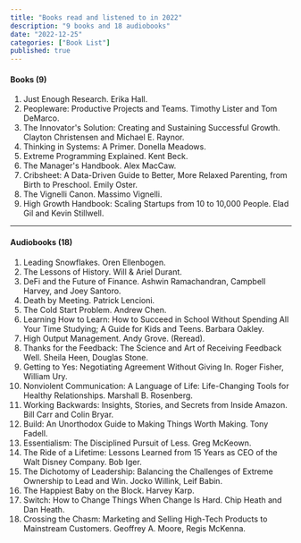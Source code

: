 ```yaml
---
title: "Books read and listened to in 2022"
description: "9 books and 18 audiobooks"
date: "2022-12-25"
categories: ["Book List"]
published: true
---
```


#### Books (9)

1. Just Enough Research. Erika Hall.
2. Peopleware: Productive Projects and Teams. Timothy Lister and Tom DeMarco.
3. The Innovator's Solution: Creating and Sustaining Successful Growth. Clayton Christensen and Michael E. Raynor.
4. Thinking in Systems: A Primer. Donella Meadows.
5. Extreme Programming Explained. Kent Beck.
6. The Manager's Handbook. Alex MacCaw.
7. Cribsheet: A Data-Driven Guide to Better, More Relaxed Parenting, from Birth to Preschool. Emily Oster.
8. The Vignelli Canon. Massimo Vignelli.
9. High Growth Handbook: Scaling Startups from 10 to 10,000 People. Elad Gil and Kevin Stillwell.

---

#### Audiobooks (18)

1. Leading Snowflakes. Oren Ellenbogen.
2. The Lessons of History. Will & Ariel Durant.
3. DeFi and the Future of Finance. Ashwin Ramachandran, Campbell Harvey, and Joey Santoro.
4. Death by Meeting. Patrick Lencioni.
5. The Cold Start Problem. Andrew Chen.
6. Learning How to Learn: How to Succeed in School Without Spending All Your Time Studying; A Guide for Kids and Teens. Barbara Oakley.
7. High Output Management. Andy Grove. (Reread).
8. Thanks for the Feedback: The Science and Art of Receiving Feedback Well. Sheila Heen, Douglas Stone.
9. Getting to Yes: Negotiating Agreement Without Giving In. Roger Fisher, William Ury.
10. Nonviolent Communication: A Language of Life: Life-Changing Tools for Healthy Relationships. Marshall B. Rosenberg.
11. Working Backwards: Insights, Stories, and Secrets from Inside Amazon. Bill Carr and Colin Bryar.
12. Build: An Unorthodox Guide to Making Things Worth Making. Tony Fadell.
13. Essentialism: The Disciplined Pursuit of Less. Greg McKeown.
14. The Ride of a Lifetime: Lessons Learned from 15 Years as CEO of the Walt Disney Company. Bob Iger.
15. The Dichotomy of Leadership: Balancing the Challenges of Extreme Ownership to Lead and Win. Jocko Willink, Leif Babin.
16. The Happiest Baby on the Block. Harvey Karp.
17. Switch: How to Change Things When Change Is Hard. Chip Heath and Dan Heath.
18. Crossing the Chasm: Marketing and Selling High-Tech Products to Mainstream Customers. Geoffrey A. Moore, Regis McKenna.
